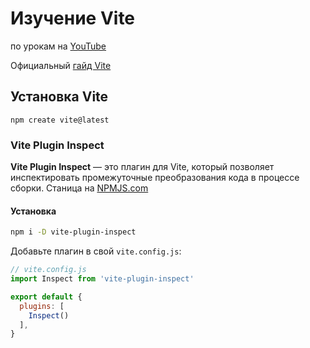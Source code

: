 # Изучение Vite

по урокам на [YouTube](https://www.youtube.com/watch?v=SBtNHd7ZBn4&list=PL-FhWbGlJPfZg649Ukk5vPa4nUjHhQ6o3 "Курс по разработке современных frontend проектов с помощью сборщика нового поколения Vite.")

Официальный [гайд Vite](https://vite.dev/guide/)

## Установка Vite
```shell
npm create vite@latest
```
### Vite Plugin Inspect

**Vite Plugin Inspect** — это плагин для Vite, который позволяет инспектировать промежуточные преобразования кода в процессе сборки. 
Станица на [NPMJS.com](https://www.npmjs.com/package/vite-plugin-inspect)
#### Установка 
```bash
npm i -D vite-plugin-inspect
```
Добавьте плагин в свой `vite.config.js`:
```javascript
// vite.config.js
import Inspect from 'vite-plugin-inspect'

export default {
  plugins: [
    Inspect()
  ],
}
```
